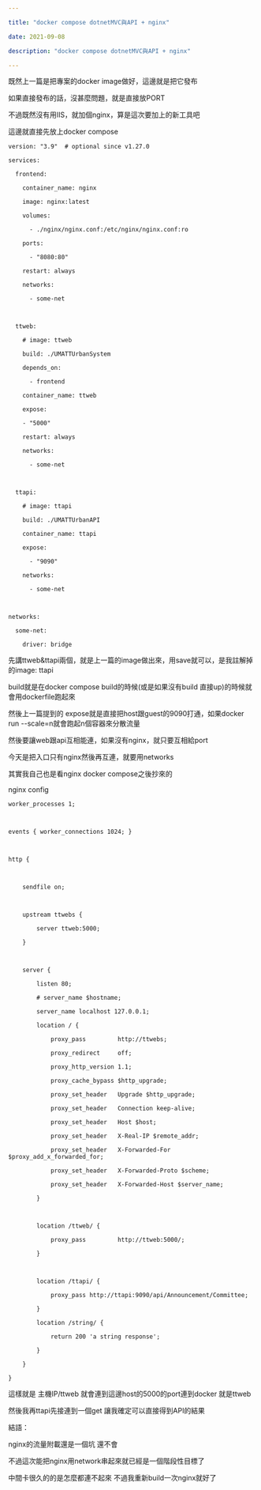 ```yaml
---

title: "docker compose dotnetMVC與API + nginx"

date: 2021-09-08

description: "docker compose dotnetMVC與API + nginx"

---
```




既然上一篇是把專案的docker image做好，這邊就是把它發布



如果直接發布的話，沒甚麼問題，就是直接放PORT



不過既然沒有用IIS，就加個nginx，算是這次要加上的新工具吧



這邊就直接先放上docker compose



    

    

    version: "3.9"  # optional since v1.27.0

    services:

      frontend:

        container_name: nginx

        image: nginx:latest

        volumes:

          - ./nginx/nginx.conf:/etc/nginx/nginx.conf:ro

        ports:

          - "8080:80"

        restart: always

        networks:

          - some-net

    

      ttweb:

        # image: ttweb

        build: ./UMATTUrbanSystem

        depends_on:

          - frontend

        container_name: ttweb

        expose:

        - "5000"

        restart: always

        networks:

          - some-net

    

      ttapi:

        # image: ttapi

        build: ./UMATTUrbanAPI

        container_name: ttapi

        expose:

          - "9090"

        networks:

          - some-net

    

    networks:

      some-net:

        driver: bridge

    

    



先講ttweb&ttapi兩個，就是上一篇的image做出來，用save就可以，是我註解掉的image: ttapi



build就是在docker compose build的時候(或是如果沒有build 直接up)的時候就會用dockerfile跑起來



然後上一篇提到的 expose就是直接把host跟guest的9090打通，如果docker run --scale=n就會跑起n個容器來分散流量



然後要讓web跟api互相能連，如果沒有nginx，就只要互相給port



今天是把入口只有nginx然後再互連，就要用networks



其實我自己也是看nginx docker compose之後抄來的



nginx config



    

    

    worker_processes 1;

    

    events { worker_connections 1024; }

    

    http {

    

        sendfile on;

    

        upstream ttwebs {

            server ttweb:5000;

        }

    

        server {

            listen 80;

            # server_name $hostname;

            server_name localhost 127.0.0.1;

            location / {

                proxy_pass         http://ttwebs;

                proxy_redirect     off;

                proxy_http_version 1.1;

                proxy_cache_bypass $http_upgrade;

                proxy_set_header   Upgrade $http_upgrade;

                proxy_set_header   Connection keep-alive;

                proxy_set_header   Host $host;

                proxy_set_header   X-Real-IP $remote_addr;

                proxy_set_header   X-Forwarded-For $proxy_add_x_forwarded_for;

                proxy_set_header   X-Forwarded-Proto $scheme;

                proxy_set_header   X-Forwarded-Host $server_name;

            }

    

            location /ttweb/ {

                proxy_pass         http://ttweb:5000/;

            }

    

            location /ttapi/ {

                proxy_pass http://ttapi:9090/api/Announcement/Committee;

            }

            location /string/ {

                return 200 'a string response';

            }

        }

    }



這樣就是 主機IP/ttweb 就會連到這邊host的5000的port連到docker 就是ttweb



然後我再ttapi先接連到一個get 讓我確定可以直接得到API的結果



結語：



nginx的流量附載還是一個坑 還不會



不過這次能把nginx用network串起來就已經是一個階段性目標了



中間卡很久的的是怎麼都連不起來 不過我重新build一次nginx就好了



